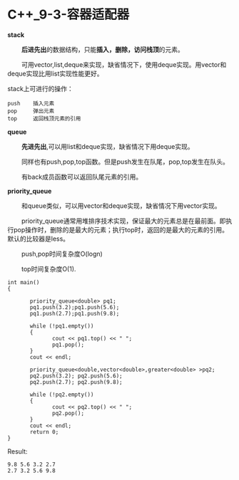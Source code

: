  # C++_9-3-容器适配器

 **stack**

&nbsp;&nbsp;&nbsp;&nbsp;&nbsp;&nbsp;&nbsp;&nbsp;**后进先出**的数据结构，只能**插入，删除，访问栈顶**的元素。

&nbsp;&nbsp;&nbsp;&nbsp;&nbsp;&nbsp;&nbsp;&nbsp;可用vector,list,deque来实现，缺省情况下，使用deque实现。用vector和deque实现比用list实现性能更好。

stack上可进行的操作： 
```
push    插入元素 
pop     弹出元素 
top     返回栈顶元素的引用 
```
**queue**

&nbsp;&nbsp;&nbsp;&nbsp;&nbsp;&nbsp;&nbsp;&nbsp;**先进先出**,可以用list和deque实现，缺省情况下用deque实现。 

&nbsp;&nbsp;&nbsp;&nbsp;&nbsp;&nbsp;&nbsp;&nbsp;同样也有push,pop,top函数。但是push发生在队尾，pop,top发生在队头。

&nbsp;&nbsp;&nbsp;&nbsp;&nbsp;&nbsp;&nbsp;&nbsp;有back成员函数可以返回队尾元素的引用。

**priority_queue**

&nbsp;&nbsp;&nbsp;&nbsp;&nbsp;&nbsp;&nbsp;&nbsp;和queue类似，可以用vector和deque实现，缺省情况下用vector实现。 

&nbsp;&nbsp;&nbsp;&nbsp;&nbsp;&nbsp;&nbsp;&nbsp;priority_queue通常用堆排序技术实现，保证最大的元素总是在最前面。即执行pop操作时，删除的是最大的元素；执行top时，返回的是最大的元素的引用。默认的比较器是less<T>。 

&nbsp;&nbsp;&nbsp;&nbsp;&nbsp;&nbsp;&nbsp;&nbsp;push,pop时间复杂度O(logn) 

&nbsp;&nbsp;&nbsp;&nbsp;&nbsp;&nbsp;&nbsp;&nbsp;top时间复杂度O(1). 
```
int main()
{

       priority_queue<double> pq1;
       pq1.push(3.2);pq1.push(5.6);
       pq1.push(2.7);pq1.push(9.8);

       while (!pq1.empty())
       {
              cout << pq1.top() << " ";
              pq1.pop();
       }
       cout << endl;

       priority_queue<double,vector<double>,greater<double> >pq2;
       pq2.push(3.2); pq2.push(5.6);
       pq2.push(2.7); pq2.push(9.8);

       while (!pq2.empty())
       {
              cout << pq2.top() << " ";
              pq2.pop();
       }
       cout << endl;
       return 0;
}
```
Result:
```
9.8 5.6 3.2 2.7
2.7 3.2 5.6 9.8
```